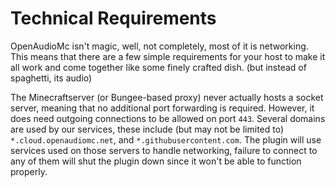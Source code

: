 # Technical Requirements
OpenAudioMc isn't magic, well, not completely, most of it is networking. This means that there are a few simple requirements for your host to make it all work and come together like some finely crafted dish. (but instead of spaghetti, its audio) 

The Minecraftserver (or Bungee-based proxy) never actually hosts a socket server, meaning that no additional port forwarding is required. However, it does need outgoing connections to be allowed on port `443`. Several domains are used by our services, these include (but may not be limited to) `*.cloud.openaudiomc.net`, and `*.githubusercontent.com`.
The plugin will use services used on those servers to handle networking, failure to connect to any of them will shut the plugin down since it won't be able to function properly.

